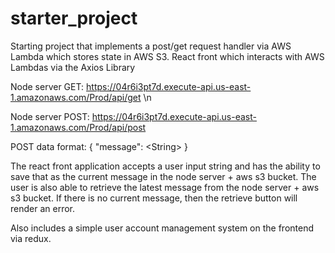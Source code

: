 # starter_project


Starting project that implements a post/get request handler via AWS Lambda which stores state in AWS S3. React front which interacts with AWS Lambdas via the Axios Library


Node server GET: https://04r6i3pt7d.execute-api.us-east-1.amazonaws.com/Prod/api/get \n



Node server POST: https://04r6i3pt7d.execute-api.us-east-1.amazonaws.com/Prod/api/post

POST data format: {
    "message": \<String\>
}


The react front application accepts a user input string and has the ability to save that as the current message in the node server + aws s3 bucket. The user is also able to retrieve the latest message from the node server + aws s3 bucket. If there is no current message, then the retrieve button will render an error.


Also includes a simple user account management system on the frontend via redux.
